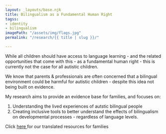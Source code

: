 ```yaml
---
layout: _layouts/base.njk
title: Bilingualism as a Fundamental Human Right
tagss:
- identity
- bilingualism
imagePath: "/assets/img/flags.jpg"
permalink: "/research/{{ title | slug }}/"

---
```

While all children should have access to language learning - and the related opportunities that come with this - as a fundamental human right - this is currently not the case for all autistic children.

We know that parents & professionals are often concerned that a bilingual environment could be harmful for autistic children - despite this idea not being built on evidence.

My research aims to provide an evidence base for families, and focuses on:

1. Understanding the lived experiences of autstic bilingual people
2. Creating inclusive tools to better understand the effects of bilingualism on developmental processes - regardless of language levels.

Click [here ](https://autism-bilingualism.github.io/resources/)for our translated resources for families